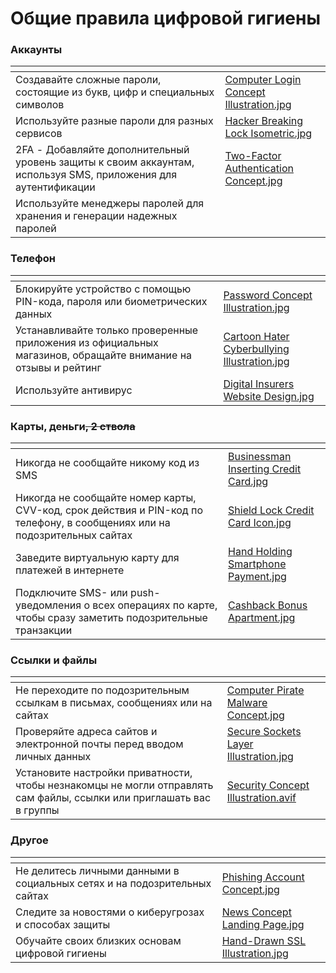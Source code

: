 # Общие правила цифровой гигиены

### Аккаунты

<table data-view="cards"><thead><tr><th></th><th data-hidden data-card-cover data-type="files"></th></tr></thead><tbody><tr><td>Создавайте сложные пароли, состоящие из букв, цифр и специальных символов</td><td><a href=".gitbook/assets/Computer Login Concept Illustration.jpg">Computer Login Concept Illustration.jpg</a></td></tr><tr><td>Используйте разные пароли для разных сервисов </td><td><a href=".gitbook/assets/Hacker Breaking Lock Isometric.jpg">Hacker Breaking Lock Isometric.jpg</a></td></tr><tr><td>2FA - Добавляйте дополнительный уровень защиты к своим аккаунтам, используя SMS, приложения для аутентификации</td><td><a href=".gitbook/assets/Two-Factor Authentication Concept.jpg">Two-Factor Authentication Concept.jpg</a></td></tr><tr><td>Используйте менеджеры паролей для хранения и генерации надежных паролей</td><td></td></tr></tbody></table>

### Телефон

<table data-view="cards"><thead><tr><th></th><th data-hidden data-card-cover data-type="files"></th></tr></thead><tbody><tr><td>Блокируйте устройство с помощью PIN-кода, пароля или биометрических данных</td><td><a href=".gitbook/assets/Password Concept Illustration.jpg">Password Concept Illustration.jpg</a></td></tr><tr><td>Устанавливайте только проверенные приложения из официальных магазинов, обращайте внимание на отзывы и рейтинг</td><td><a href=".gitbook/assets/Cartoon Hater Cyberbullying Illustration.jpg">Cartoon Hater Cyberbullying Illustration.jpg</a></td></tr><tr><td>Используйте антивирус</td><td><a href=".gitbook/assets/Digital Insurers Website Design.jpg">Digital Insurers Website Design.jpg</a></td></tr></tbody></table>

### Карты, деньги~~, 2 ствола~~

<table data-view="cards"><thead><tr><th></th><th data-hidden data-card-cover data-type="files"></th></tr></thead><tbody><tr><td>Никогда не сообщайте никому код из SMS</td><td><a href=".gitbook/assets/Businessman Inserting Credit Card.jpg">Businessman Inserting Credit Card.jpg</a></td></tr><tr><td>Никогда не сообщайте номер карты, CVV-код, срок действия и PIN-код по телефону, в сообщениях или на подозрительных сайтах</td><td><a href=".gitbook/assets/Shield Lock Credit Card Icon.jpg">Shield Lock Credit Card Icon.jpg</a></td></tr><tr><td>Заведите виртуальную карту для платежей в интернете</td><td><a href=".gitbook/assets/Hand Holding Smartphone Payment.jpg">Hand Holding Smartphone Payment.jpg</a></td></tr><tr><td>Подключите SMS- или push-уведомления о всех операциях по карте, чтобы сразу заметить подозрительные транзакции</td><td><a href=".gitbook/assets/Cashback Bonus Apartment.jpg">Cashback Bonus Apartment.jpg</a></td></tr></tbody></table>

### Ссылки и файлы

<table data-view="cards"><thead><tr><th></th><th data-hidden data-card-cover data-type="files"></th></tr></thead><tbody><tr><td>Не переходите по подозрительным ссылкам в письмах, сообщениях или на сайтах</td><td><a href=".gitbook/assets/Computer Pirate Malware Concept.jpg">Computer Pirate Malware Concept.jpg</a></td></tr><tr><td>Проверяйте адреса сайтов и электронной почты перед вводом личных данных</td><td><a href=".gitbook/assets/Secure Sockets Layer Illustration.jpg">Secure Sockets Layer Illustration.jpg</a></td></tr><tr><td>Установите настройки приватности, чтобы незнакомцы не могли отправлять сам файлы, ссылки или приглашать вас в группы</td><td><a href=".gitbook/assets/Security Concept Illustration.avif">Security Concept Illustration.avif</a></td></tr></tbody></table>

### Другое

<table data-view="cards"><thead><tr><th></th><th data-hidden data-card-cover data-type="files"></th></tr></thead><tbody><tr><td>Не делитесь личными данными в социальных сетях и на подозрительных сайтах</td><td><a href=".gitbook/assets/Phishing Account Concept.jpg">Phishing Account Concept.jpg</a></td></tr><tr><td>Следите за новостями о киберугрозах и способах защиты</td><td><a href=".gitbook/assets/News Concept Landing Page.jpg">News Concept Landing Page.jpg</a></td></tr><tr><td>Обучайте своих близких основам цифровой гигиены</td><td><a href=".gitbook/assets/Hand-Drawn SSL Illustration.jpg">Hand-Drawn SSL Illustration.jpg</a></td></tr></tbody></table>

